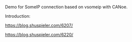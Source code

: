 Demo for SomeIP connection based on vsomeip with CANoe.

Introduction:

https://blog.shuspieler.com/6207/

https://blog.shuspieler.com/6220/

